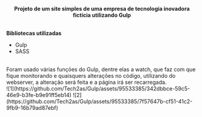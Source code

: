 **<center>Projeto de um site simples de uma empresa de tecnologia inovadora fictícia utilizando Gulp</center>**</br>

**Bibliotecas utilizadas**</br>
- Gulp</br>
- SASS</br>
</br>
Foram usado várias funções do Gulp, dentre elas a watch, que faz com que fique monitorando e quaisquers alterações no código, utilizando do webserver, a alteração será feita e a página irá ser recarregada.
</br>
![1](https://github.com/Tech2as/Gulp/assets/95533385/342dbbce-59c5-46e9-b3fe-b9e91ff5eb14)
![2](https://github.com/Tech2as/Gulp/assets/95533385/7f57647b-cf51-41c2-9fb9-16b79ad87ebf)






 
